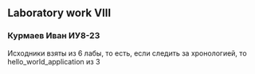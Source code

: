
## Laboratory work VIII

### Курмаев Иван ИУ8-23

Исходники взяты из 6 лабы, то есть, если следить за хронологией, то hello_world_application из 3 